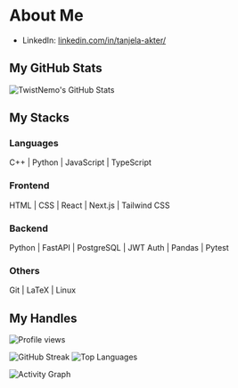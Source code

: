 # About Me

- LinkedIn: [linkedin.com/in/tanjela-akter/](https://www.linkedin.com/in/tanjela-akter/)

## My GitHub Stats

![TwistNemo's GitHub Stats](https://github-readme-stats.vercel.app/api?username=TwistNemo&show_icons=true&count_private=true&hide=stars&theme=dark)

## My Stacks

### Languages

C++ | Python | JavaScript | TypeScript 

### Frontend

HTML | CSS | React | Next.js | Tailwind CSS

### Backend

Python | FastAPI | PostgreSQL | JWT Auth | Pandas | Pytest

### Others

Git | LaTeX | Linux

## My Handles

![Profile views](https://komarev.com/ghpvc/?username=TwistNemo)

<img src="https://github-readme-streak-stats.herokuapp.com/?user=TwistNemo&theme=dark&hide_border=true&stroke=DDDDDD&background=0D1117&ring=4CAF50&fire=4CAF50&currStreakLabel=DDDDDD&sideNums=4CAF50&currStreakNum=4CAF50&sideLabels=DDDDDD" alt="GitHub Streak" />

<img src="https://github-readme-stats.vercel.app/api/top-langs/?username=TwistNemo&layout=compact&theme=dark&hide_border=true&bg_color=0D1117&title_color=4CAF50&text_color=DDDDDD" alt="Top Languages" />

![Activity Graph](https://activity-graph.herokuapp.com/graph?username=TwistNemo)
